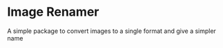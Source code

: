 # Image Renamer 

A simple package to convert images to a single format and give a simpler name<br><br>

